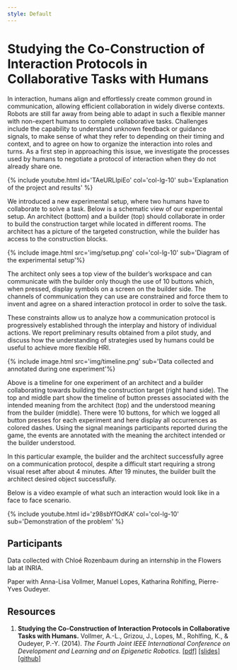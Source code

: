 ```yaml
---
style: Default
---
```


# Studying the Co-Construction of Interaction Protocols in Collaborative Tasks with Humans

In interaction, humans align and effortlessly create common ground in communication, allowing efficient collaboration in widely diverse contexts. Robots are still far away from being able to adapt in such a flexible manner with non-expert humans to complete collaborative tasks. Challenges include the capability to understand unknown feedback or guidance signals, to make sense of what they refer to depending on their timing and context, and to agree on how to organize the interaction into roles and turns. As a first step in approaching this issue, we investigate the processes used by humans to negotiate a protocol of interaction when they do not already share one.

{% include youtube.html id='TAeURLIpiEo' col='col-lg-10' sub='Explanation of the project and results' %}

We introduced a new experimental setup, where two humans have to collaborate to solve a task. Below is a schematic view of our experimental setup. An architect (bottom) and a builder (top) should collaborate in order to build the construction target while located in different rooms. The architect has a picture of the targeted construction, while the builder has access to the construction blocks.

{% include image.html src='img/setup.png' col='col-lg-10' sub='Diagram of the experimental setup'%}

The architect only sees a top view of the builder’s workspace and can communicate with the builder only though the use of 10 buttons which, when pressed, display symbols on a screen on the builder side. The channels of communication they can use are constrained and force them to invent and agree on a shared interaction protocol in order to solve the task.

These constraints allow us to analyze how a communication protocol is progressively established through the interplay and history of individual actions. We report preliminary results obtained from a pilot study, and discuss how the understanding of strategies used by humans could be useful to achieve more flexible HRI.

{% include image.html src='img/timeline.png' sub='Data collected and annotated during one experiment'%}

Above is a timeline for one experiment of an architect and a builder collaborating towards building the construction target (right hand side).  The top and middle part show the timeline of button presses associated with the intended meaning from the architect (top) and the understood meaning from the builder (middle). There were 10 buttons, for which we logged all button presses for each experiment and here display all occurrences as colored dashes. Using the signal meanings participants reported during the game, the events are annotated with the meaning the architect intended or the builder understood.

In this particular example, the builder and the architect successfully agree on a communication protocol, despite a difficult start requiring a strong visual reset after about 4 minutes. After 19 minutes, the builder built the architect desired object successfully.

Below is a video example of what such an interaction would look like in a face to face scenario.

{% include youtube.html id='z98sbYfOdKA' col='col-lg-10' sub='Demonstration of the problem' %}

## Participants

Data collected with Chloé Rozenbaum during an internship in the Flowers lab at INRIA.

Paper with Anna-Lisa Vollmer, Manuel Lopes, Katharina Rohlfing, Pierre-Yves Oudeyer.

## Resources

1. **Studying the Co-Construction of Interaction Protocols in Collaborative Tasks with Humans.** Vollmer, A.-L., Grizou, J., Lopes, M., Rohlfing, K., & Oudeyer, P.-Y. (2014). *The Fourth Joint IEEE International Conference on Development and Learning and on Epigenetic Robotics.*
[[pdf]](https://hal.archives-ouvertes.fr/hal-01090934/file/avollmer_ICDL2014.pdf)
[[slides]](https://github.com/jgrizou/coco_game/releases)
[[github]](https://github.com/jgrizou/coco_game)

